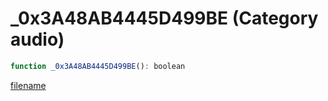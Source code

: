 # _0x3A48AB4445D499BE (Category audio)

```js
function _0x3A48AB4445D499BE(): boolean
```

[filename](_0x3A48AB4445D499BE_m.md ':include')